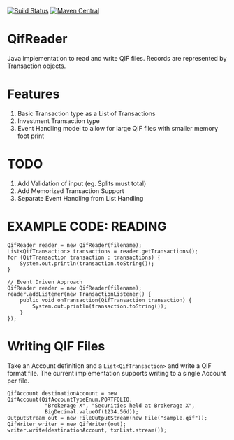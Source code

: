 [![Build Status](https://travis-ci.com/SquirrelGrip/QifReader.svg?branch=develop)](https://travis-ci.com/SquirrelGrip/QifReader)
[![Maven Central](https://maven-badges.herokuapp.com/maven-central/com.github.squirrelgrip/QifReader/badge.svg)](https://maven-badges.herokuapp.com/maven-central/com.github.squirrelgrip/QifReader)

QifReader
=========

Java implementation to read and write QIF files. Records are represented
by Transaction objects.

Features
========
1. Basic Transaction type as a List of Transactions
2. Investment Transaction type
3. Event Handling model to allow for large QIF files with smaller memory foot print

TODO
====

1. Add Validation of input (eg. Splits must total)
2. Add Memorized Transaction Support
3. Separate Event Handling from List Handling

EXAMPLE CODE: READING
=====================

    QifReader reader = new QifReader(filename);
    List<QifTransaction> transactions = reader.getTransactions();
    for (QifTransaction transaction : transactions) {
    	System.out.println(transaction.toString());
    }
    
    // Event Driven Approach
    QifReader reader = new QifReader(filename);
    reader.addListener(new TransactionListener() {
    	public void onTransaction(QifTransaction transaction) {
    		System.out.println(transaction.toString());
    	}
    });

Writing QIF Files
=================
Take an Account definition and a `List<QifTransaction>` and write a QIF format file. 
The current implementation supports writing to a single Account per file.

    QifAccount destinationAccount = new QifAccount(QifAccountTypeEnum.PORTFOLIO,
				"Brokerage X", "Securities held at Brokerage X", 
				BigDecimal.valueOf(1234.56d));
    OutputStream out = new FileOutputStream(new File("sample.qif"));
    QifWriter writer = new QifWriter(out);
    writer.write(destinationAccount, txnList.stream());
    
    
